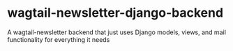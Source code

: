 # wagtail-newsletter-django-backend

A wagtail-newsletter backend that just uses Django models, views, and mail functionality for everything it needs